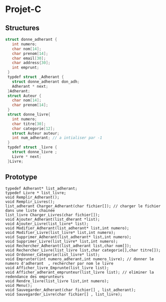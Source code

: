 # Projet-C
## Structures
```c
struct donne_adherant {
   int numero; 
   char nom[14];
   char prenom[14];
   char email[30]; 
   char address{30];
   int emprunt;
 }
 typdef struct _Adherant {
   struct donne_adherant don_adh;
   Adherant * next;
 }Adherant;
 struct Auteur {
   char nom[14]; 
   char prenom[14];
 }
 struct donne_livre{
   int numero;
   char titre[30];
   char categorie[12];
   struct Auteur auteur;
   int num_adherant; // a intialiser par -1
 }
 typdef struct _livre {
   struct donne_livre ;
   Livre * next; 
 }Livre;
```
## Prototype
    typedef Adherant* list_adherant;
    typedef Livre * list_livre;
    void Remplir_Adherant();
    void Remplir_Livres();
    list_adherant Charger_Adherant(char fichier[]); // charger le fichier dans une liste chainée
    list_livre Charger_Livres(char fichier[]);
    void Ajouter_Adherant(list_dherant *list);
    void Ajouter_Livre(list_livre* list);
    void Modifier_Adherant(list_adherant* list,int numero);
    void Modifier_Livre(list_livre* list,int numero);
    void Supprimer_Adherant(list_adherant* list,int numero);
    void Supprimer_Livre(list_livre* list,int numero);
    void Rechercher_Adherant(list_adherant list,char nom[]);
    void Rechercher_Livre(list_livre list,char categorie[],char titre[]);
    void Ordonner_Categorie(list_livre* list);
    void Emprunter(int numero_adherant,int numero_livre); // donner le numero d'adherant  , rechercher par nom le livre
    void Afficher_livre_Emprunte(list_livre list);
    void Afficher_adherant_emprunteur(list_livre list); // eliminer la redendance des emprunteurs
    void Rendre_livre(list_livre list,int numero);
    void Menu();
    void Sauvegarder_Adherant(char fichier[] , list_adherant);
    void Sauvegarder_Livre(char fichier[] , list_livre);
